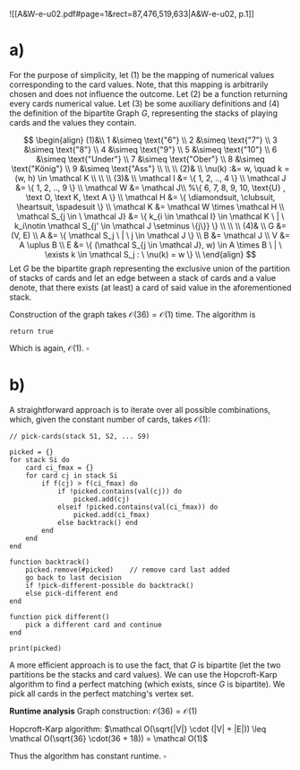

![[A&W-e-u02.pdf#page=1&rect=87,476,519,633|A&W-e-u02, p.1]]

# a)

For the purpose of simplicity, let $(1)$ be the mapping of numerical values corresponding to the card values. Note, that this mapping is arbitrarily chosen and does not influence the outcome. Let $(2)$ be a function returning every cards numerical value. Let $(3)$ be some auxiliary definitions and $(4)$ the definition of the bipartite Graph $G$, representing the stacks of playing cards and the values they contain.

$$
\begin{align}
(1)&\\
1 &\simeq \text{"6"} \\
2 &\simeq \text{"7"} \\
3 &\simeq \text{"8"} \\
4 &\simeq \text{"9"} \\
5 &\simeq \text{"10"} \\
6 &\simeq \text{"Under"} \\
7 &\simeq \text{"Ober"} \\
8 &\simeq \text{"König"} \\
9 &\simeq \text{"Ass"} \\
\\ \\
(2)& \\
\nu(k) :&= w, \quad k = (w, h) \in \mathcal K \\
\\ \\
(3)& \\
\mathcal I &= \{ 1, 2, .., 4 \} \\
\mathcal J &= \{ 1, 2, .., 9 \} \\
\mathcal W &= \mathcal J\\ %\{ 6, 7, 8, 9, 10, \text{U} , \text O, \text K, \text A \} \\
\mathcal H &= \{ \diamondsuit, \clubsuit, \heartsuit, \spadesuit \} \\
\mathcal K &= \mathcal W \times \mathcal H \\
\mathcal S_{j \in \ \mathcal J} &= \{ k_{i \in \mathcal I} \in \mathcal K \ | \ k_i\notin \mathcal S_{j' \in \mathcal J \setminus \{j\}} \} \\
\\ \\
(4)& \\
G &= (V, E) \\
A &= \{ \mathcal S_j \ | \ j \in \mathcal J \} \\
B &= \mathcal J  \\
V &= A \uplus B \\
E &= \{ (\mathcal S_{j \in \mathcal J}, w) \in  A \times B \ | \ \exists k \in \mathcal S_j  : \ \nu(k) = w \} \\
\end{align}
$$
Let $G$ be the bipartite graph representing the exclusive union of the partition of stacks of cards and let an edge between a stack of cards and a value denote, that there exists (at least) a card of said value in the aforementioned stack. 

Construction of the graph takes $\mathcal O(36) = \mathcal O(1)$ time. The algorithm is

```
return true
```

Which is again, $\mathcal O(1)$.
$\square$
<div style="page-break-after: always;"></div>


# b)

A straightforward approach is to iterate over all possible combinations, which, given the constant number of cards, takes $\mathcal O(1)$:
```
// pick-cards(stack S1, S2, ... S9)

picked = {}
for stack Si do
    card ci_fmax = {}
    for card cj in stack Si
        if f(cj) > f(ci_fmax) do
            if !picked.contains(val(cj)) do
                picked.add(cj)
            elseif !picked.contains(val(ci_fmax)) do
                picked.add(ci_fmax)
            else backtrack() end
        end
    end
end

function backtrack()
    picked.remove(#picked)    // remove card last added
    go back to last decision
    if !pick-different-possible do backtrack()
    else pick-different end
end

function pick different()
    pick a different card and continue
end

print(picked)
```

A more efficient approach is to use the fact, that $G$ is bipartite (let the two partitions be the stacks and card values). We can use the Hopcroft-Karp algorithm to find a perfect matching (which exists, since $G$ is bipartite). We pick all cards in the perfect matching's vertex set.

**Runtime analysis**
Graph construction: $\mathcal O(36) = \mathcal O(1)$ 

Hopcroft-Karp algorithm: $\mathcal O(\sqrt{|V|} \cdot (|V| + |E|)) \leq \mathcal O(\sqrt{36} \cdot(36 + 18)) = \mathcal O(1)$

Thus the algorithm has constant runtime.
$\square$